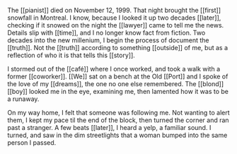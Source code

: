 The [[pianist]] died on November 12, 1999. That night brought the [[first]] snowfall in Montreal. I know, because I looked it up two decades [[later]], checking if it snowed on the night the [[lawyer]] came to tell me the news. Details slip with [[time]], and I no longer know fact from fiction. Two decades into the new millenium, I begin the process of document the [[truth]]. Not the [[truth]] according to something [[outside]] of me, but as a reflection of who it is that tells this [[story]].  
  
I stormed out of the [[café]] where I once worked, and took a walk with a former [[coworker]]. [[We]] sat on a bench at the Old [[Port]] and I spoke of the love of my [[dreams]], the one no one else remembered. The [[blond]] [[boy]] looked me in the eye, examining me, then lamented how it was to be a runaway.  
  
On my way home, I felt that someone was following me. Not wanting to alert them, I kept my pace til the end of the block, then turned the corner and ran past a stranger. A few beats [[later]], I heard a yelp, a familiar sound. I turned, and saw in the dim streetlights that a woman bumped into the same person I passed.